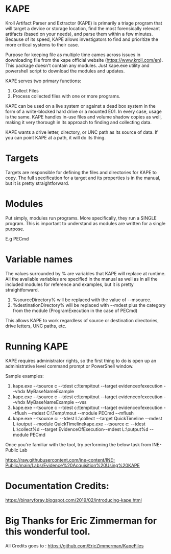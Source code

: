 # KAPE

Kroll Artifact Parser and Extractor (KAPE) is primarily a triage program that will target a device or storage location, find the most forensically relevant artifacts (based on your needs), and parse them within a few minutes. Because of its speed, KAPE allows investigators to find and prioritize the more critical systems to their case.

Purpose for keeping file as multiple time cames across issues in downloading file from the kape official website (https://www.kroll.com/en). This package doesn't contain any modules. Just kape.exe utility and powershell script to download the modules and updates.

KAPE serves two primary functions: 

1. Collect Files
2. Process collected files with one or more programs.

KAPE can be used on a live system or against a dead box system in the form of a write-blocked hard drive or a mounted E01. In every case, usage is the same. KAPE handles in-use files and volume shadow copies as well, making it very thorough in its approach to finding and collecting data.

KAPE wants a drive letter, directory, or UNC path as its source of data. If you can point KAPE at a path, it will do its thing.

# Targets

Targets are responsible for defining the files and directories for KAPE to copy. The full specification for a target and its properties is in the manual, but it is pretty straightforward.


# Modules

Put simply, modules run programs. More specifically, they run a SINGLE program. This is important to understand as modules are written for a single purpose.

E.g PECmd

# Variable names

The values surrounded by % are variables that KAPE will replace at runtime. All the available variables are specified in the manual as well as in all the included modules for reference and examples, but it is pretty straightforward. 

1. %sourceDirectory% will be replaced with the value of --msource.
2. %destinationDirectory% will be replaced with --mdest plus the category from the module (ProgramExecution in the case of PECmd)

This allows KAPE to work regardless of source or destination directories, drive letters, UNC paths, etc.

# Running KAPE

KAPE requires administrator rights, so the first thing to do is open up an administrative level command prompt or PowerShell window.

Sample examples:

1. kape.exe --tsource c --tdest c:\temp\tout --target evidenceofexecution --vhdx MyBaseNameExample
2. kape.exe --tsource c --tdest c:\temp\tout --target evidenceofexecution --vhdx MyBaseNameExample --vss
3. kape.exe --tsource c --tdest c:\temp\tout --target evidenceofexecution --tflush --mdest C:\Temp\mout --module PECmd --mflush
4. kape.exe --tsource c: --tdest L:\collect --target QuickTimeline --mdest L:\output --module QuickTimelinekape.exe --tsource c: --tdest L:\collect%d --target EvidenceOfExecution--mdest L:\output%d --module PECmd

Once you're familiar with the tool, try performing the below task from INE-Public Lab

https://raw.githubusercontent.com/ine-content/INE-Public/main/Labs/Evidence%20Acquisition%20Using%20KAPE

# Documentation Credits: 
https://binaryforay.blogspot.com/2019/02/introducing-kape.html 

# Big Thanks for Eric Zimmerman for this wonderful tool.
All Credits goes to : https://github.com/EricZimmerman/KapeFiles
